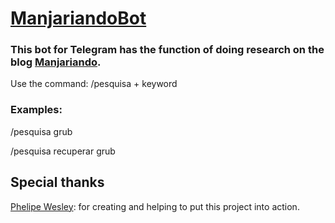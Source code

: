 # [ManjariandoBot](https://t.me/manjariandobot)

### This bot for Telegram has the function of doing research on the blog [Manjariando](https://manjariando.wordpress.com).
Use the command: /pesquisa + keyword

### Examples:
/pesquisa grub

/pesquisa recuperar grub

## Special thanks

[Phelipe Wesley](https://github.com/phelipe?tab=repositories): for creating and helping to put this project into action.

